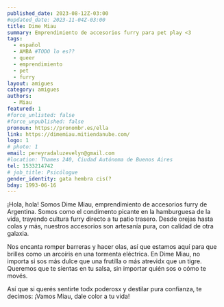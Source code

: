 ```yaml
---
published_date: 2023-08-12Z-03:00
#updated_date: 2023-11-04Z-03:00
title: Dime Miau
summary: Emprendimiento de accesorios furry para pet play <3
tags:
  - español
  - AMBA #TODO lo es??
  - queer
  - emprendimiento
  - pet
  - furry
layout: amigues
category: amigues
authors:
  - Miau
featured: 1
#force_unlisted: false
#force_unpublished: false
pronoun: https://pronombr.es/ella
link: https://dimemiau.mitiendanube.com/
logo: 1
# photo: 1
email: pereyradaluzevelyn@gmail.com
#location: Thames 240, Ciudad Autónoma de Buenos Aires
tel: 1533214742
# job_title: Psicólogue
gender_identity: gata hembra cis(?
bday: 1993-06-16
---
```


¡Hola, hola! Somos Dime Miau, emprendimiento de accesorios furry de Argentina. Somos como el condimento picante en la hamburguesa de la vida, trayendo cultura furry directo a tu patio trasero. Desde orejas hasta colas y más, nuestros accesorios son artesanía pura, con calidad de otra galaxia.

Nos encanta romper barreras y hacer olas, así que estamos aquí para que brilles como un arcoíris en una tormenta eléctrica. En Dime Miau, no importa si sos más dulce que una frutilla o más atrevidx que un tigre. Queremos que te sientas en tu salsa, sin importar quién sos o cómo te movés.

Así que si querés sentirte todx poderosx y destilar pura confianza, te decimos: ¡Vamos Miau, dale color a tu vida!


